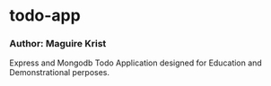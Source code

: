 # todo-app
### Author: Maguire Krist
Express and Mongodb Todo Application designed for Education and Demonstrational perposes. 
